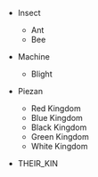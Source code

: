 - Insect
   - Ant
   - Bee

- Machine
   - Blight

- Piezan
   - Red Kingdom
   - Blue Kingdom
   - Black Kingdom
   - Green Kingdom
   - White Kingdom

- THEIR_KIN